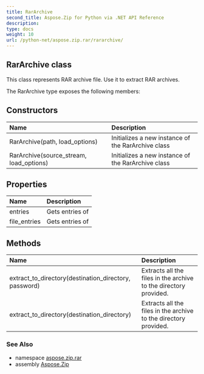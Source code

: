 ```yaml
---
title: RarArchive
second_title: Aspose.Zip for Python via .NET API Reference
description: 
type: docs
weight: 10
url: /python-net/aspose.zip.rar/rararchive/
---
```


## RarArchive class

This class represents RAR archive file. Use it to extract RAR archives.

The RarArchive type exposes the following members:
## Constructors
| Name | Description |
| :- | :- |
|RarArchive(path, load_options)|Initializes a new instance of the RarArchive class|
|RarArchive(source_stream, load_options)|Initializes a new instance of the RarArchive class|
## Properties
| Name | Description |
| :- | :- |
|entries|Gets entries of|
|file_entries|Gets entries of|
## Methods
| Name | Description |
| :- | :- |
|extract_to_directory(destination_directory, password)|Extracts all the files in the archive to the directory provided.|
|extract_to_directory(destination_directory)|Extracts all the files in the archive to the directory provided.|

### See Also

* namespace [aspose.zip.rar](/zip/python-net/aspose.zip.rar/)
* assembly [Aspose.Zip](/zip/python-net/)

